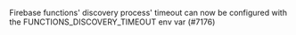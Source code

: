 Firebase functions' discovery process' timeout can now be configured with the FUNCTIONS_DISCOVERY_TIMEOUT env var (#7176)
